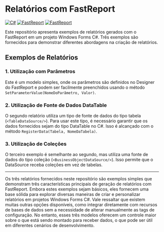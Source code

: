 # Relatórios com FastReport


[![C#](https://img.shields.io/badge/C%23-blue)](https://docs.microsoft.com/en-us/dotnet/csharp/)
[![FastReport](https://img.shields.io/badge/FastReport-darkred)](https://www.fast-report.com/en/)
[![FastReport](https://img.shields.io/badge/FastReport%20OpenSource-red)](https://fastreports.github.io/FastReport.Documentation/)

Este repositório apresenta exemplos de relatórios gerados com o FastReport em um projeto Windows Forms C#. Três exemplos são fornecidos para demonstrar diferentes abordagens na criação de relatórios.

## Exemplos de Relatórios

### 1. Utilização com Parâmetros
Este é um modelo simples, onde os parâmetros são definidos no Designer do FastReport e podem ser facilmente preenchidos usando o método `SetParameterValue(NomeDoParâmetro, Valor)`.

### 2. Utilização de Fonte de Dados DataTable
O segundo relatório utiliza um tipo de fonte de dados do tipo tabela (`<TableDataSource/>`). Para usar este tipo, é necessário garantir que os dados fornecidos sejam do tipo DataTable no C#. Isso é alcançado com o método `RegisterData(Tabela, NomeDaTabela)`.

### 3. Utilização de Coleções
O terceiro exemplo é semelhante ao segundo, mas utiliza uma fonte de dados do tipo coleção (`<BusinessObjectDataSource/>`). Isso permite que o DataSource receba coleções em vez de tabelas.

---

Os três relatórios fornecidos neste repositório são exemplos simples que demonstram três características principais de geração de relatórios com FastReport. Embora estes exemplos sejam básicos, eles fornecem uma base sólida para explorar diversas maneiras de criar e personalizar relatórios em projetos Windows Forms C#. Vale ressaltar que existem muitas outras opções disponíveis, como integrar diretamente com recursos de bases de dados sem a necessidade de alterar manualmente as tags de configuração. No entanto, esses três modelos oferecem um controle maior sobre o que está sendo montado para receber dados, o que pode ser útil em diferentes cenários de desenvolvimento.


